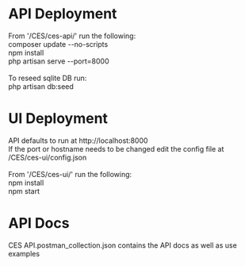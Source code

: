 
# API Deployment
From '/CES/ces-api/' run the following: <br />
composer update --no-scripts<br />
npm install<br />
php artisan serve --port=8000<br />
<br/>
To reseed sqlite DB run:<br />
php artisan db:seed<br />

# UI Deployment
API defaults to run at http://localhost:8000<br />
If the port or hostname needs to be changed edit the config file at /CES/ces-ui/config.json<br />
<br />
From '/CES/ces-ui/' run the following:<br />
npm install<br />
npm start<br />

# API Docs
CES API.postman_collection.json contains the API docs as well as use examples<br />
